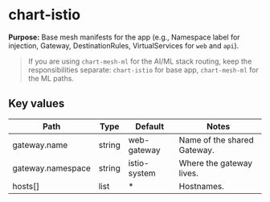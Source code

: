# chart-istio

**Purpose:** Base mesh manifests for the app (e.g., Namespace label for injection, Gateway, DestinationRules, VirtualServices for `web` and `api`).

> If you are using `chart-mesh-ml` for the AI/ML stack routing, keep the responsibilities separate: `chart-istio` for base app, `chart-mesh-ml` for the ML paths.

## Key values
| Path | Type | Default | Notes |
|------|------|---------|------|
| gateway.name      | string | web-gateway | Name of the shared Gateway. |
| gateway.namespace | string | istio-system | Where the gateway lives. |
| hosts[]           | list   | * | Hostnames. |
